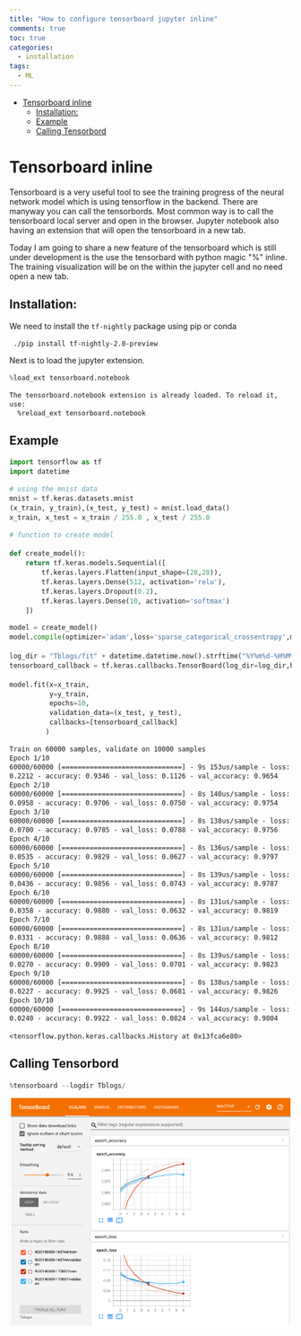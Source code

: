 ```yaml
---
title: "How to configure tensorboard jupyter inline"
comments: true
toc: true
categories:
  - installation
tags:
  - ML
---
```


<!-- TOC -->

- [Tensorboard inline](#tensorboard-inline)
  - [Installation:](#installation)
  - [Example](#example)
  - [Calling Tensorbord](#calling-tensorbord)

<!-- /TOC -->

# Tensorboard inline
Tensorboard is a very useful tool to see the training progress of the neural network model which is using tensorflow in the backend. There are manyway you can call the tensorbords. Most common way is to call the tensorboard local server and open in the browser. Jupyter notebook also having an extension that will open the tensorboard in a new tab.

Today I am going to share a new feature of the tensorboard which is still under development is the use the tensorbard with python magic "%" inline. The training visualization will be on the within the jupyter cell and no need open a new tab.




## Installation:
We need to install the `tf-nightly` package using pip or conda

     ./pip install tf-nightly-2.0-preview

Next is to load the jupyter extension.


```python
%load_ext tensorboard.notebook
```

    The tensorboard.notebook extension is already loaded. To reload it, use:
      %reload_ext tensorboard.notebook


## Example


```python
import tensorflow as tf
import datetime
```


```python
# using the mnist data
mnist = tf.keras.datasets.mnist
(x_train, y_train),(x_test, y_test) = mnist.load_data()
x_train, x_test = x_train / 255.0 , x_test / 255.0

```


```python
# function to create model

def create_model():
    return tf.keras.models.Sequential([
        tf.keras.layers.Flatten(input_shape=(28,28)),
        tf.keras.layers.Dense(512, activation='relu'),
        tf.keras.layers.Dropout(0.2),
        tf.keras.layers.Dense(10, activation='softmax')
    ])
```


```python
model = create_model()
model.compile(optimizer='adam',loss='sparse_categorical_crossentropy',metrics=['accuracy'])

log_dir = "Tblogs/fit" + datetime.datetime.now().strftime("%Y%m%d-%H%M%S")
tensorboard_callback = tf.keras.callbacks.TensorBoard(log_dir=log_dir,histogram_freq=1)

model.fit(x=x_train,
          y=y_train,
          epochs=10,
          validation_data=(x_test, y_test),
          callbacks=[tensorboard_callback]
         )
```

    Train on 60000 samples, validate on 10000 samples
    Epoch 1/10
    60000/60000 [==============================] - 9s 153us/sample - loss: 0.2212 - accuracy: 0.9346 - val_loss: 0.1126 - val_accuracy: 0.9654
    Epoch 2/10
    60000/60000 [==============================] - 8s 140us/sample - loss: 0.0958 - accuracy: 0.9706 - val_loss: 0.0750 - val_accuracy: 0.9754
    Epoch 3/10
    60000/60000 [==============================] - 8s 138us/sample - loss: 0.0700 - accuracy: 0.9785 - val_loss: 0.0788 - val_accuracy: 0.9756
    Epoch 4/10
    60000/60000 [==============================] - 8s 136us/sample - loss: 0.0535 - accuracy: 0.9829 - val_loss: 0.0627 - val_accuracy: 0.9797
    Epoch 5/10
    60000/60000 [==============================] - 8s 139us/sample - loss: 0.0436 - accuracy: 0.9856 - val_loss: 0.0743 - val_accuracy: 0.9787
    Epoch 6/10
    60000/60000 [==============================] - 8s 131us/sample - loss: 0.0358 - accuracy: 0.9880 - val_loss: 0.0632 - val_accuracy: 0.9819
    Epoch 7/10
    60000/60000 [==============================] - 8s 131us/sample - loss: 0.0331 - accuracy: 0.9888 - val_loss: 0.0636 - val_accuracy: 0.9812
    Epoch 8/10
    60000/60000 [==============================] - 8s 139us/sample - loss: 0.0270 - accuracy: 0.9909 - val_loss: 0.0701 - val_accuracy: 0.9823
    Epoch 9/10
    60000/60000 [==============================] - 8s 138us/sample - loss: 0.0227 - accuracy: 0.9925 - val_loss: 0.0681 - val_accuracy: 0.9826
    Epoch 10/10
    60000/60000 [==============================] - 9s 144us/sample - loss: 0.0240 - accuracy: 0.9922 - val_loss: 0.0824 - val_accuracy: 0.9804

    <tensorflow.python.keras.callbacks.History at 0x13fca6e80>



## Calling Tensorbord


```python
%tensorboard --logdir Tblogs/
```
![Tensorboard](/assets/images/tensorboard.png)
